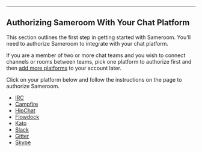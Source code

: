 ---

## Authorizing Sameroom With Your Chat Platform

This section outlines the first step in getting started with Sameroom. You'll need to authorize Sameroom to integrate with your chat platform. 

If you are a member of two or more chat teams and you wish to connect channels or rooms between teams, pick one platform to authorize first and then [add more platforms](/getting-started/en/accounts/README) to your account later.

Click on your platform below and follow the instructions on the page to authorize Sameroom.

- [IRC](/getting-started/en/authorizing/irc)  
- [Campfire](/getting-started/en/authorizing/campfire)  
- [HipChat](/getting-started/en/authorizing/hipchat)  
- [Flowdock](/getting-started/en/authorizing/flowdock)  
- [Kato](/getting-started/en/authorizing/kato)  
- [Slack](/getting-started/en/authorizing/slack)  
- [Gitter](/getting-started/en/authorizing/gitter)  
- [Skype](/getting-started/en/authorizing/skype)
